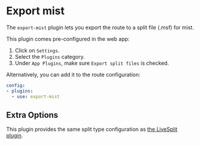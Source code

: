 
# Export mist
The `export-mist` plugin lets you export the route to a split file (.msf) for mist.

This plugin comes pre-configured in the web app:

1. Click on <FluentIcon name="Settings20Regular" /> `Settings`.
2. Select the <FluentIcon name="Wrench20Regular" /> `Plugins` category.
3. Under `App Plugins`, make sure `Export split files` is checked.

Alternatively, you can add it to the route configuration:
```yaml
config:
- plugins:
  - use: export-mist
```

## Extra Options
This plugin provides the same split type configuration as [the LiveSplit plugin](/plugin/export-livesplit#split-types).
